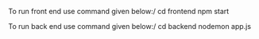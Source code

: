 To run front end use command given below:/
cd frontend
npm start

To run back end use command given below:/
cd backend
nodemon app.js

